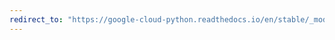 ```yaml
---
redirect_to: "https://google-cloud-python.readthedocs.io/en/stable/_modules/google/protobuf/descriptor_pb2.html"
---
```

